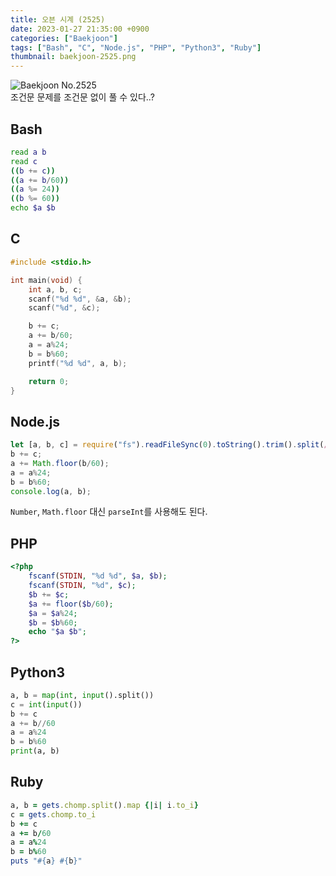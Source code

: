```yaml
---
title: 오븐 시계 (2525)
date: 2023-01-27 21:35:00 +0900
categories: ["Baekjoon"]
tags: ["Bash", "C", "Node.js", "PHP", "Python3", "Ruby"]
thumbnail: baekjoon-2525.png
---
```


![Baekjoon No.2525](baekjoon-2525.png)  
조건문 문제를 조건문 없이 풀 수 있다..?

## Bash
```bash
read a b
read c
((b += c))
((a += b/60))
((a %= 24))
((b %= 60))
echo $a $b
```

## C
```c
#include <stdio.h>

int main(void) {
	int a, b, c;
	scanf("%d %d", &a, &b);
	scanf("%d", &c);

	b += c;
	a += b/60;
	a = a%24;
	b = b%60;
	printf("%d %d", a, b);

	return 0;
}
```

## Node.js
```javascript
let [a, b, c] = require("fs").readFileSync(0).toString().trim().split(/ |\n/).map(Number);
b += c;
a += Math.floor(b/60);
a = a%24;
b = b%60;
console.log(a, b);
```
`Number`, `Math.floor` 대신 `parseInt`를 사용해도 된다.

## PHP
```php
<?php
	fscanf(STDIN, "%d %d", $a, $b);
	fscanf(STDIN, "%d", $c);
	$b += $c;
	$a += floor($b/60);
	$a = $a%24;
	$b = $b%60;
	echo "$a $b";
?>
```

## Python3
```python
a, b = map(int, input().split())
c = int(input())
b += c
a += b//60
a = a%24
b = b%60
print(a, b)
```

## Ruby
```ruby
a, b = gets.chomp.split().map {|i| i.to_i}
c = gets.chomp.to_i
b += c
a += b/60
a = a%24
b = b%60
puts "#{a} #{b}"
```
